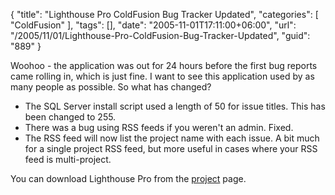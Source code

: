 {
	"title": "Lighthouse Pro ColdFusion Bug Tracker Updated",
	"categories": [
		"ColdFusion"
	],
	"tags": [],
	"date": "2005-11-01T17:11:00+06:00",
	"url": "/2005/11/01/Lighthouse-Pro-ColdFusion-Bug-Tracker-Updated",
	"guid": "889"
}

Woohoo - the application was out for 24 hours before the first bug reports came rolling in, which is just fine. I want to see this application used by as many people as possible. So what has changed?

<ul>
<li>The SQL Server install script used a length of 50 for issue titles. This has been changed to 255.
<li>There was a bug using RSS feeds if you weren't an admin. Fixed.
<li>The RSS feed will now list the project name with each issue. A bit much for a single project RSS feed, but more useful in cases where your RSS feed is multi-project.
</ul>

You can download Lighthouse Pro from the <a href="http://ray.camdenfamily.com/projects/lhp">project</a> page.